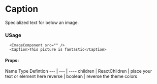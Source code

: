 # Caption

Specialized text for below an image.

### USage

      <ImageComponent src="" />
      <Caption>This picture is fantastic</Caption>


#### Props:

Name    Type  Defintion
--- | --- | ----
children | ReactChildren | place your text or element here
reverse | boolean | reverse the theme colors

